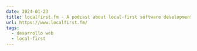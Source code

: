 ```yaml
---
date: 2024-01-23
title: localfirst.fm - A podcast about local-first software development.
url: https://www.localfirst.fm/
tags:
  - desarrollo web
  - local-first
---
```

